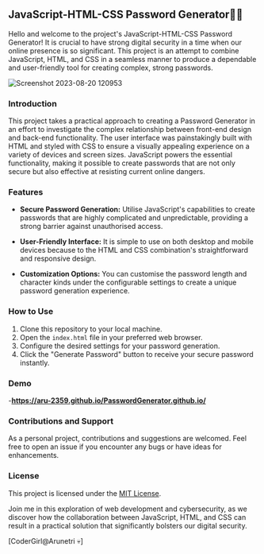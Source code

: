 ## JavaScript-HTML-CSS Password Generator🚀🚀

Hello and welcome to the project's JavaScript-HTML-CSS Password Generator! It is crucial to have strong digital security in a time when our online presence is so significant. This project is an attempt to combine JavaScript, HTML, and CSS in a seamless manner to produce a dependable and user-friendly tool for creating complex, strong passwords.

![Screenshot 2023-08-20 120953](https://github.com/Aru-2359/Password_Generator/assets/107833788/91a15cea-1b4c-4eb7-9f03-132ffbab8541)


### Introduction

This project takes a practical approach to creating a Password Generator in an effort to investigate the complex relationship between front-end design and back-end functionality. The user interface was painstakingly built with HTML and styled with CSS to ensure a visually appealing experience on a variety of devices and screen sizes. JavaScript powers the essential functionality, making it possible to create passwords that are not only secure but also effective at resisting current online dangers.

### Features

- **Secure Password Generation:** Utilise JavaScript's capabilities to create passwords that are highly complicated and unpredictable, providing a strong barrier against unauthorised access.

- **User-Friendly Interface:** It is simple to use on both desktop and mobile devices because to the HTML and CSS combination's straightforward and responsive design.

- **Customization Options:** You can customise the password length and character kinds under the configurable settings to create a unique password generation experience.

### How to Use

1. Clone this repository to your local machine.
2. Open the `index.html` file in your preferred web browser.
3. Configure the desired settings for your password generation.
4. Click the "Generate Password" button to receive your secure password instantly.

### Demo
-**https://aru-2359.github.io/PasswordGenerator.github.io/**

### Contributions and Support

As a personal project, contributions and suggestions are welcomed. Feel free to open an issue if you encounter any bugs or have ideas for enhancements.

### License

This project is licensed under the [MIT License](LICENSE).

Join me in this exploration of web development and cybersecurity, as we discover how the collaboration between JavaScript, HTML, and CSS can result in a practical solution that significantly bolsters our digital security.

[CoderGirl@Arunetri 💀]
